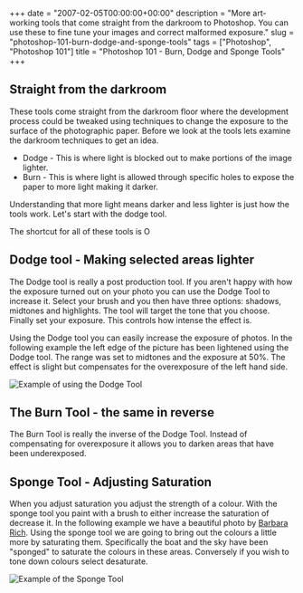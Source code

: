 +++
date = "2007-02-05T00:00:00+00:00"
description = "More art-working tools that come straight from the darkroom to Photoshop. You can use these to fine tune your images and correct malformed exposure."
slug = "photoshop-101-burn-dodge-and-sponge-tools"
tags = ["Photoshop", "Photoshop 101"]
title = "Photoshop 101 - Burn, Dodge and Sponge Tools"
+++

## Straight from the darkroom

These tools come straight from the darkroom floor where the development process
could be tweaked using techniques to change the exposure to the surface of the
photographic paper. Before we look at the tools lets examine the darkroom
techniques to get an idea.

- Dodge - This is where light is blocked out to make portions of the image
  lighter.
- Burn - This is where light is allowed through specific holes to expose the
  paper to more light making it darker.

Understanding that more light means darker and less lighter is just how the
tools work. Let's start with the dodge tool.

The shortcut for all of these tools is O

## Dodge tool - Making selected areas lighter

The Dodge tool is really a post production tool. If you aren't happy with how
the exposure turned out on your photo you can use the Dodge Tool to increase it.
Select your brush and you then have three options: shadows, midtones and
highlights. The tool will target the tone that you choose. Finally set your
exposure. This controls how intense the effect is.

Using the Dodge tool you can easily increase the exposure of photos. In the
following example the left edge of the picture has been lightened using the
Dodge tool. The range was set to midtones and the exposure at 50%. The effect is
slight but compensates for the overexposure of the left hand side.

![Example of using the Dodge Tool][1]

## The Burn Tool - the same in reverse

The Burn Tool is really the inverse of the Dodge Tool. Instead of compensating
for overexposure it allows you to darken areas that have been underexposed.

## Sponge Tool - Adjusting Saturation

When you adjust saturation you adjust the strength of a colour. With the sponge
tool you paint with a brush to either increase the saturation of decrease it. In
the following example we have a beautiful photo by [Barbara Rich][2]. Using the
sponge tool we are going to bring out the colours a little more by saturating
them. Specifically the boat and the sky have been "sponged" to saturate the
colours in these areas. Conversely if you wish to tone down colours select
desaturate.

![Example of the Sponge Tool][3]

[1]: /images/articles/dodge_tool.webp
[2]: http://www.flickr.com/photos/barbararich/380912249/
[3]: /images/articles/saturated_boat.webp
